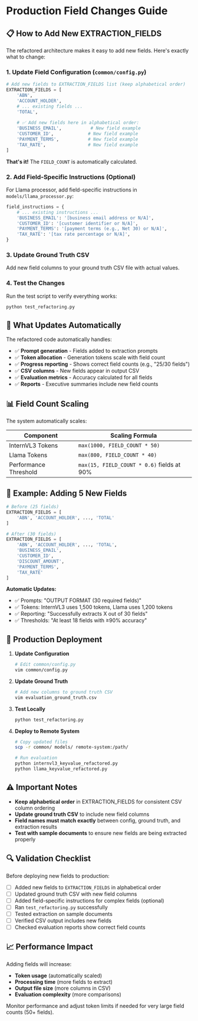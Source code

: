 # Production Field Changes Guide

## 📋 How to Add New EXTRACTION_FIELDS

The refactored architecture makes it easy to add new fields. Here's exactly what to change:

### 1. **Update Field Configuration** (`common/config.py`)

```python
# Add new fields to EXTRACTION_FIELDS list (keep alphabetical order)
EXTRACTION_FIELDS = [
    'ABN',
    'ACCOUNT_HOLDER',
    # ... existing fields ...
    'TOTAL',
    
    # ✅ Add new fields here in alphabetical order:
    'BUSINESS_EMAIL',           # New field example
    'CUSTOMER_ID',             # New field example
    'PAYMENT_TERMS',           # New field example
    'TAX_RATE',                # New field example
]
```

**That's it!** The `FIELD_COUNT` is automatically calculated.

### 2. **Add Field-Specific Instructions (Optional)**

For Llama processor, add field-specific instructions in `models/llama_processor.py`:

```python
field_instructions = {
    # ... existing instructions ...
    'BUSINESS_EMAIL': '[business email address or N/A]',
    'CUSTOMER_ID': '[customer identifier or N/A]',
    'PAYMENT_TERMS': '[payment terms (e.g., Net 30) or N/A]',
    'TAX_RATE': '[tax rate percentage or N/A]',
}
```

### 3. **Update Ground Truth CSV**

Add new field columns to your ground truth CSV file with actual values.

### 4. **Test the Changes**

Run the test script to verify everything works:
```bash
python test_refactoring.py
```

## 🔄 What Updates Automatically

The refactored code automatically handles:

- ✅ **Prompt generation** - Fields added to extraction prompts
- ✅ **Token allocation** - Generation tokens scale with field count  
- ✅ **Progress reporting** - Shows correct field counts (e.g., "25/30 fields")
- ✅ **CSV columns** - New fields appear in output CSV
- ✅ **Evaluation metrics** - Accuracy calculated for all fields
- ✅ **Reports** - Executive summaries include new field counts

## 📊 Field Count Scaling

The system automatically scales:

| Component | Scaling Formula |
|-----------|----------------|
| InternVL3 Tokens | `max(1000, FIELD_COUNT * 50)` |
| Llama Tokens | `max(800, FIELD_COUNT * 40)` |
| Performance Threshold | `max(15, FIELD_COUNT * 0.6)` fields at 90% |

## 🧪 Example: Adding 5 New Fields

```python
# Before (25 fields)
EXTRACTION_FIELDS = [
    'ABN', 'ACCOUNT_HOLDER', ..., 'TOTAL'
]

# After (30 fields) 
EXTRACTION_FIELDS = [
    'ABN', 'ACCOUNT_HOLDER', ..., 'TOTAL',
    'BUSINESS_EMAIL',
    'CUSTOMER_ID', 
    'DISCOUNT_AMOUNT',
    'PAYMENT_TERMS',
    'TAX_RATE'
]
```

**Automatic Updates:**
- ✅ Prompts: "OUTPUT FORMAT (30 required fields)"
- ✅ Tokens: InternVL3 uses 1,500 tokens, Llama uses 1,200 tokens
- ✅ Reporting: "Successfully extracts X out of 30 fields"
- ✅ Thresholds: "At least 18 fields with ≥90% accuracy"

## 🚀 Production Deployment

1. **Update Configuration**
   ```bash
   # Edit common/config.py
   vim common/config.py
   ```

2. **Update Ground Truth**
   ```bash
   # Add new columns to ground truth CSV
   vim evaluation_ground_truth.csv
   ```

3. **Test Locally**
   ```bash
   python test_refactoring.py
   ```

4. **Deploy to Remote System**
   ```bash
   # Copy updated files
   scp -r common/ models/ remote-system:/path/
   
   # Run evaluation
   python internvl3_keyvalue_refactored.py
   python llama_keyvalue_refactored.py
   ```

## ⚠️ Important Notes

- **Keep alphabetical order** in EXTRACTION_FIELDS for consistent CSV column ordering
- **Update ground truth CSV** to include new field columns
- **Field names must match exactly** between config, ground truth, and extraction results
- **Test with sample documents** to ensure new fields are being extracted properly

## 🔍 Validation Checklist

Before deploying new fields to production:

- [ ] Added new fields to `EXTRACTION_FIELDS` in alphabetical order
- [ ] Updated ground truth CSV with new field columns
- [ ] Added field-specific instructions for complex fields (optional)
- [ ] Ran `test_refactoring.py` successfully
- [ ] Tested extraction on sample documents
- [ ] Verified CSV output includes new fields
- [ ] Checked evaluation reports show correct field counts

## 📈 Performance Impact

Adding fields will increase:
- **Token usage** (automatically scaled)
- **Processing time** (more fields to extract)
- **Output file size** (more columns in CSV)
- **Evaluation complexity** (more comparisons)

Monitor performance and adjust token limits if needed for very large field counts (50+ fields).